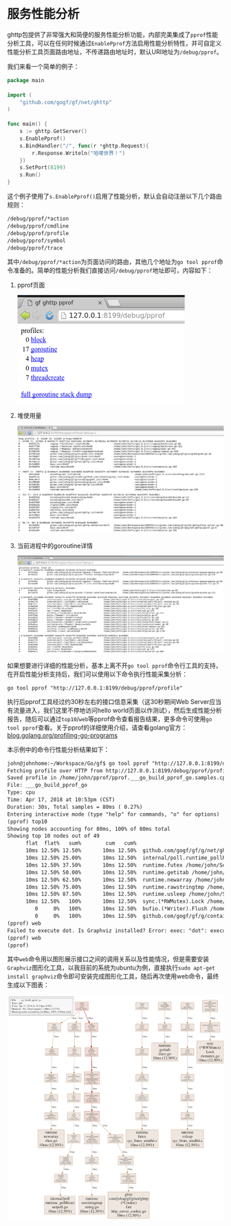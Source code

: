 
# 服务性能分析

ghttp包提供了非常强大和简便的服务性能分析功能，内部完美集成了```pprof```性能分析工具，可以在任何时候通过```EnablePprof```方法启用性能分析特性，并可自定义性能分析工具页面路由地址，不传递路由地址时，默认URI地址为```/debug/pprof```。

我们来看一个简单的例子：
```go
package main

import (
    "github.com/gogf/gf/net/ghttp"
)

func main() {
    s := ghttp.GetServer()
    s.EnablePprof()
    s.BindHandler("/", func(r *ghttp.Request){
        r.Response.Writeln("哈喽世界！")
    })
    s.SetPort(8199)
    s.Run()
}
```
这个例子使用了```s.EnablePprof()```启用了性能分析，默认会自动注册以下几个路由规则：
```html
/debug/pprof/*action
/debug/pprof/cmdline
/debug/pprof/profile
/debug/pprof/symbol
/debug/pprof/trace
```
其中```/debug/pprof/*action```为页面访问的路由，其他几个地址为```go tool pprof```命令准备的。简单的性能分析我们直接访问```/debug/pprof```地址即可，内容如下：
1. pprof页面

    ![](/images/Selection_005.png)

1. 堆使用量

    ![](/images/Selection_006.png)

1. 当前进程中的goroutine详情

    ![](/images/Selection_007.png)


如果想要进行详细的性能分析，基本上离不开```go tool pprof```命令行工具的支持，在开启性能分析支持后，我们可以使用以下命令执行性能采集分析：
```
go tool pprof "http://127.0.0.1:8199/debug/pprof/profile"
```
执行后pprof工具经过约30秒左右的接口信息采集（这30秒期间Web Server应当有流量进入，我们这里不停地访问hello world页面以作测试），然后生成性能分析报告，随后可以通过```top10```/```web```等pprof命令查看报告结果，更多命令可使用```go tool pprof```查看。关于pprof的详细使用介绍，请查看golang官方：[blog.golang.org/profiling-go-programs](https://blog.golang.org/profiling-go-programs)

本示例中的命令行性能分析结果如下：
```html
john@johnhome:~/Workspace/Go/gf$ go tool pprof "http://127.0.0.1:8199/debug/pprof/profile"
Fetching profile over HTTP from http://127.0.0.1:8199/debug/pprof/profile
Saved profile in /home/john/pprof/pprof.___go_build_pprof_go.samples.cpu.001.pb.gz
File: ___go_build_pprof_go
Type: cpu
Time: Apr 17, 2018 at 10:53pm (CST)
Duration: 30s, Total samples = 80ms ( 0.27%)
Entering interactive mode (type "help" for commands, "o" for options)
(pprof) top10
Showing nodes accounting for 80ms, 100% of 80ms total
Showing top 10 nodes out of 49
      flat  flat%   sum%        cum   cum%
      10ms 12.50% 12.50%       10ms 12.50%  github.com/gogf/gf/g/net/ghttp.(*Cookie).Get /home/john/Workspace/Go/GOPATH/src/github.com/gogf/gf/g/net/ghttp/http_server_cookie.go
      10ms 12.50% 25.00%       10ms 12.50%  internal/poll.runtime_pollReset /home/john/Softs/go1.9.2/src/runtime/netpoll.go
      10ms 12.50% 37.50%       10ms 12.50%  runtime.futex /home/john/Softs/go1.9.2/src/runtime/sys_linux_amd64.s
      10ms 12.50% 50.00%       10ms 12.50%  runtime.getitab /home/john/Softs/go1.9.2/src/runtime/iface.go
      10ms 12.50% 62.50%       10ms 12.50%  runtime.newarray /home/john/Softs/go1.9.2/src/runtime/slice.go
      10ms 12.50% 75.00%       10ms 12.50%  runtime.rawstringtmp /home/john/Softs/go1.9.2/src/runtime/string.go
      10ms 12.50% 87.50%       10ms 12.50%  runtime.usleep /home/john/Softs/go1.9.2/src/runtime/sys_linux_amd64.s
      10ms 12.50%   100%       10ms 12.50%  sync.(*RWMutex).Lock /home/john/Softs/go1.9.2/src/sync/rwmutex.go
         0     0%   100%       10ms 12.50%  bufio.(*Writer).Flush /home/john/Softs/go1.9.2/src/bufio/bufio.go
         0     0%   100%       10ms 12.50%  github.com/gogf/gf/g/container/gqueue.(*Queue).PopFront /home/john/Workspace/Go/GOPATH/src/github.com/gogf/gf/g/container/gqueue/gqueue.go
(pprof) web
Failed to execute dot. Is Graphviz installed? Error: exec: "dot": executable file not found in $PATH
(pprof) web
(pprof)
```
其中```web```命令用以图形展示接口之间的调用关系以及性能情况，但是需要安装```Graphviz```图形化工具，以我目前的系统为ubuntu为例，直接执行```sudo apt-get install graphviz```命令即可安装完成图形化工具，随后再次使用web命令，最终生成以下图表：

![](/images/pprof001.png)
